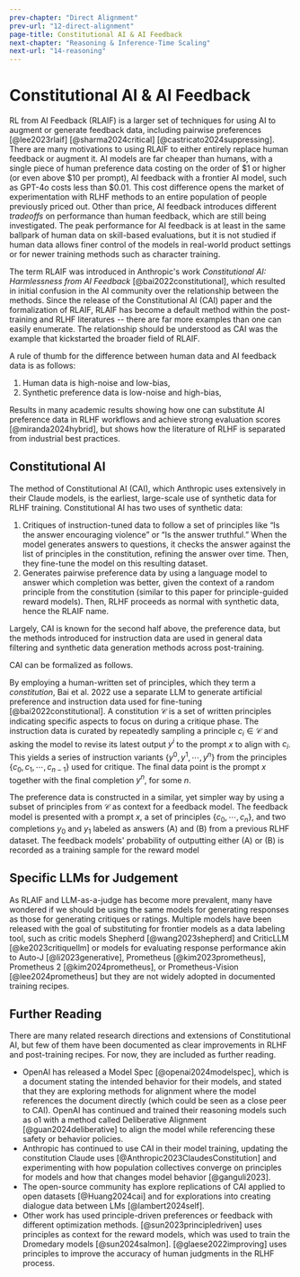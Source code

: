 ```yaml
---
prev-chapter: "Direct Alignment"
prev-url: "12-direct-alignment"
page-title: Constitutional AI & AI Feedback
next-chapter: "Reasoning & Inference-Time Scaling"
next-url: "14-reasoning"
---
```


# Constitutional AI & AI Feedback

RL from AI Feedback (RLAIF) is a larger set of techniques for using AI to augment or generate feedback data, including pairwise preferences [@lee2023rlaif]  [@sharma2024critical] [@castricato2024suppressing].
There are many motivations to using RLAIF to either entirely replace human feedback or augment it. 
AI models are far cheaper than humans, with a single piece of human preference data costing on the order of $1 or higher (or even above $10 per prompt), AI feedback with a frontier AI model, such as GPT-4o costs less than $0.01. 
This cost difference opens the market of experimentation with RLHF methods to an entire population of people previously priced out.
Other than price, AI feedback introduces different *tradeoffs* on performance than human feedback, which are still being investigated.
The peak performance for AI feedback is at least in the same ballpark of human data on skill-based evaluations, but it is not studied if human data allows finer control of the models in real-world product settings or for newer training methods such as character training.

The term RLAIF was introduced in Anthropic's work *Constitutional AI: Harmlessness from AI Feedback* [@bai2022constitutional], which resulted in initial confusion in the AI community over the relationship between the methods.
Since the release of the Constitutional AI (CAI) paper and the formalization of RLAIF, RLAIF has become a default method within the post-training and RLHF literatures -- there are far more examples than one can easily enumerate.
The relationship should be understood as CAI was the example that kickstarted the broader field of RLAIF.

A rule of thumb for the difference between human data and AI feedback data is as follows:

1. Human data is high-noise and low-bias,
2. Synthetic preference data is low-noise and high-bias,

Results in many academic results showing how one can substitute AI preference data in RLHF workflows and achieve strong evaluation scores [@miranda2024hybrid], but shows how the literature of RLHF is separated from industrial best practices.

## Constitutional AI

The method of Constitutional AI (CAI), which Anthropic uses extensively in their Claude models, is the earliest, large-scale use of synthetic data for RLHF training. 
Constitutional AI has two uses of synthetic data:

1. Critiques of instruction-tuned data to follow a set of principles like “Is the answer encouraging violence” or “Is the answer truthful.” When the model generates answers to questions, it checks the answer against the list of principles in the constitution, refining the answer over time. Then, they fine-tune the model on this resulting dataset.
2. Generates pairwise preference data by using a language model to answer which completion was better, given the context of a random principle from the constitution (similar to this paper for principle-guided reward models). Then, RLHF proceeds as normal with synthetic data, hence the RLAIF name.

Largely, CAI is known for the second half above, the preference data, but the methods introduced for instruction data are used in general data filtering and synthetic data generation methods across post-training.

CAI can be formalized as follows.

By employing a human-written set of principles, which they term a *constitution*, Bai et al. 2022 use a separate LLM to generate artificial preference and instruction data used for fine-tuning [@bai2022constitutional].
A constitution $\mathcal{C}$ is a set of written principles indicating specific aspects to focus on during a critique phase.
The instruction data is curated by repeatedly sampling a principle $c_i \in \mathcal{C}$ and asking the model to revise its latest output $y^i$ to the prompt $x$ to align with $c_i$. 
This yields a series of instruction variants $\{y^0, y^1, \cdots, y^n\}$ from the principles  $\{c_{0}, c_{1}, \cdots, c_{n-1}\}$ used for critique.
The final data point is the prompt $x$ together with the final completion $y^n$, for some $n$. 

The preference data is constructed in a similar, yet simpler way by using a subset of principles from $\mathcal{C}$ as context for a feedback model.
The feedback model is presented with a prompt $x$, a set of principles $\{c_0, \cdots, c_n\}$, and two completions $y_0$ and $y_1$ labeled as answers (A) and (B) from a previous RLHF dataset.
The feedback models' probability of outputting either (A) or (B) is recorded as a training sample for the reward model

## Specific LLMs for Judgement

As RLAIF and LLM-as-a-judge has become more prevalent, many have wondered if we should be using the same models for generating responses as those for generating critiques or ratings.
Multiple models have been released with the goal of substituting for frontier models as a data labeling tool, such as critic models Shepherd [@wang2023shepherd] and CriticLLM [@ke2023critiquellm] or models for evaluating response performance akin to Auto-J [@li2023generative], Prometheus [@kim2023prometheus], Prometheus 2 [@kim2024prometheus], or Prometheus-Vision [@lee2024prometheus] but they are not widely adopted in documented training recipes.

## Further Reading

There are many related research directions and extensions of Constitutional AI, but few of them have been documented as clear improvements in RLHF and post-training recipes.
For now, they are included as further reading.

- OpenAI has released a Model Spec [@openai2024modelspec], which is a document stating the intended behavior for their models, and stated that they are exploring methods for alignment where the model references the document directly (which could be seen as a close peer to CAI). OpenAI has continued and trained their reasoning models such as o1 with a method called Deliberative Alignment [@guan2024deliberative] to align the model while referencing these safety or behavior policies.
- Anthropic has continued to use CAI in their model training, updating the constitution Claude uses [@Anthropic2023ClaudesConstitution] and experimenting with how population collectives converge on principles for models and how that changes model behavior [@ganguli2023].
- The open-source community has explore replications of CAI applied to open datasets [@Huang2024cai] and for explorations into creating dialogue data between LMs [@lambert2024self].
- Other work has used principle-driven preferences or feedback with different optimization methods.
[@sun2023principledriven] uses principles as context for the reward models, which was used to train the Dromedary models [@sun2024salmon].
[@glaese2022improving] uses principles to improve the accuracy of human judgments in the RLHF process.
